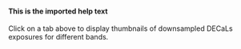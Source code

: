 <h4>This is the imported help text</h4>
<p>
    Click on a tab above to display thumbnails of downsampled DECaLs exposures for
    different bands.
</p>
